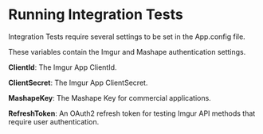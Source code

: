 ﻿Running Integration Tests
==============
Integration Tests require several settings to be set in the App.config file.

These variables contain the Imgur and Mashape authentication settings.

**ClientId**: The Imgur App ClientId.

**ClientSecret**: The Imgur App ClientSecret.

**MashapeKey**: The Mashape Key for commercial applications.

**RefreshToken**: An OAuth2 refresh token for testing Imgur API methods that require user authentication.